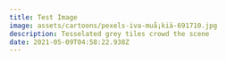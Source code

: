 ```yaml
---
title: Test Image
image: assets/cartoons/pexels-iva-muå¡kiä-691710.jpg
description: Tesselated grey tiles crowd the scene
date: 2021-05-09T04:58:22.938Z
---
```

